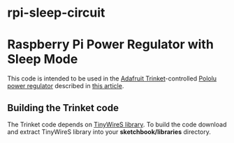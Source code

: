 rpi-sleep-circuit
=================

# Raspberry Pi Power Regulator with Sleep Mode

This code is intended to be used in the [Adafruit Trinket](http://www.adafruit.com/product/1501)-controlled 
[Pololu power regulator](http://www.pololu.com/product/2866) described in [this article](http://leviathan.godigi.fi/24-raspberry-pi-shutdown-circuit-with-sleep-mode).

## Building the Trinket code

The Trinket code depends on [TinyWireS library](https://github.com/rambo/TinyWire/tree/master/TinyWireS).
To build the code download and extract TinyWireS library into your **sketchbook/libraries** directory.

